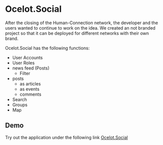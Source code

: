 # Ocelot.Social

After the closing of the Human-Connection network, the developer and the users wanted to continue to work on the idea. We created an not branded project so that it can be deployed for different networks with their own brand.

Ocelot.Social has the following functions:

- User Accounts
- User Roles
- news feed (Posts)
  - Filter
- posts
  - as articles
  - as events
  - comments
- Search
- Groups
- Map

## Demo

Try out the application under the following link [Ocelot.Social](https://stage.ocelot.social/)
